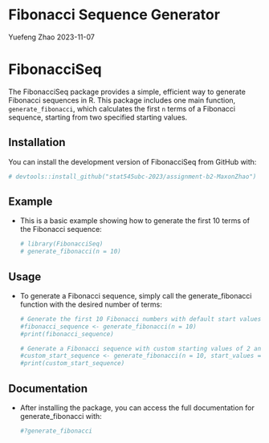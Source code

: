 Fibonacci Sequence Generator
================
Yuefeng Zhao
2023-11-07

# FibonacciSeq

The FibonacciSeq package provides a simple, efficient way to generate
Fibonacci sequences in R. This package includes one main function,
`generate_fibonacci`, which calculates the first `n` terms of a
Fibonacci sequence, starting from two specified starting values.

## Installation

You can install the development version of FibonacciSeq from GitHub
with:

``` r
# devtools::install_github("stat545ubc-2023/assignment-b2-MaxonZhao")
```

## Example

- This is a basic example showing how to generate the first 10 terms of
  the Fibonacci sequence:

  ``` r
  # library(FibonacciSeq)
  # generate_fibonacci(n = 10)
  ```

## Usage

- To generate a Fibonacci sequence, simply call the generate_fibonacci
  function with the desired number of terms:

  ``` r
  # Generate the first 10 Fibonacci numbers with default start values of 0 and 1
  #fibonacci_sequence <- generate_fibonacci(n = 10)
  #print(fibonacci_sequence)

  # Generate a Fibonacci sequence with custom starting values of 2 and 3
  #custom_start_sequence <- generate_fibonacci(n = 10, start_values = c(2, 3))
  #print(custom_start_sequence)
  ```

## Documentation

- After installing the package, you can access the full documentation
  for generate_fibonacci with:

  ``` r
  #?generate_fibonacci
  ```

